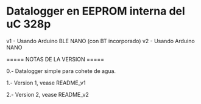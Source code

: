 # Datalogger en EEPROM interna del uC 328p
 
 v1 - Usando Arduino BLE NANO (con BT incorporado) 
 v2 - Usando Arduino NANO
  
 ===== NOTAS DE LA VERSION =====
 
 
  0.- Datalogger simple para cohete de agua.

  1.- Version 1, vease README_v1 
  
  2.- Version 2, vease README_v2 

